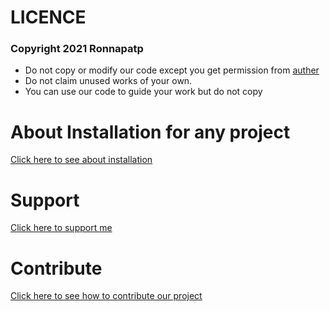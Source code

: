 # LICENCE
### Copyright 2021 Ronnapatp
- Do not copy or modify our code except you get permission from [auther](https://github.com/ronnapatp)
- Do not claim unused works of your own.
- You can use our code to guide your work but do not copy


# About Installation for any project
[Click here to see about installation]()
# Support
[Click here to support me]()
# Contribute
[Click here to see how to contribute our project]()
